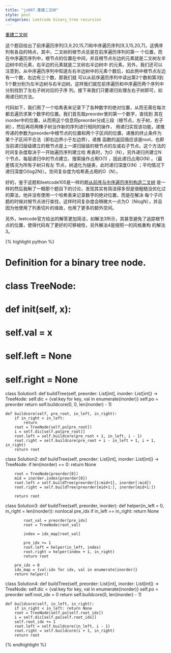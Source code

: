 ```yaml
---
title: "jz007.重建二叉树"
style: post
categories: Leetcode binary_tree recursion
---
```


[重建二叉树](https://leetcode-cn.com/problems/zhong-jian-er-cha-shu-lcof/)

这个题目给出了前序遍历序列[3,9,20,15,7]和中序遍历序列[9,3,15,20,7]，这俩序列有各自的特点，其中，二叉树的根节点总是在前序遍历序列的第一
        个位置，而在中序遍历序列中，根节点的位置在中间，并且根节点左边的元素就是二叉树左半边树中的元素，右半边的元素就是二叉树右半边树中
        的元素。另外，我们还可以注意到，从中序遍历序列中知道左右半边树中的元素个数后，如此例中根节点左边有一个数，右边有三个数，那我们就
可以从前序遍历序列中读出第2个数和第3到5个数分别为左半边树与右半边树。这样我们就在前序遍历和中序遍历两个序列中分别找到了左右子树对应的子序
        列。接下来我们只要递归处理左右子树即可，如用递归的方法。

代码如下，我们用了一个哈希表来记录下了各种数字的绝对位置，从而无需在每次都去遍历求某个数字的位置。我们首先取preorder里的第一个数字，查找到
        其在inorder中的位置，从而用这个信息将preorder分成三段（根节点，左子树，右子树），然后再将两棵子树当作新的序列进行相同的操作，
用递归实现该功能，递推传递的参数为preorder中根节点的位置和两个子区间的位置，递推的终止条件为某个子区间不合法（即右边界小于左边界），递推
函数的返回值应该是root，也即当前递归层级建立的根节点是上一递归层级的根节点的左或右子节点。这个方法的时间复杂度取决于一开始遍历序列建立哈
        希表时，为O（N），另外递归共建立N个节点，每层递归中的节点建立、搜索操作占用O(1) ，因此递归占用O(N) 。（最差情况为所有子树只有左
        节点，树退化为链表，此时递归深度O(N) ；平均情况下递归深度O(log2N)）。空间复杂度为哈希表占用的O（N）。

好的，鉴于这题和leetcode105是一样的题[从前序与中序遍历序列构造二叉树](https://leetcode-cn.com/problems/construct-binary-tree-from-preorder-and-inorder-traversal/)
是一样的然后我瞅了一眼那个题目下的讨论，发现其实有简洁得多但是很粗糙没优化过的算法，他并没有使用一个哈希表来记录数字的绝对位置，而是在解决
        每个子问题的时候对根节点进行查找，这样时间复杂度会稍微大一点为O（NlogN），并且因为他使用了列表切片的缘故，也用了更多的额外空间。

另外，leetcode官方给出的解答更加简洁，如解法3所示，其甚至避免了追踪根节点的位置，使得代码有了更好的可移植性，另外解法4是按照一的风格重构
        的解法3。

{% highlight python %}

# Definition for a binary tree node.
# class TreeNode:
#     def __init__(self, x):
#         self.val = x
#         self.left = None
#         self.right = None

class Solution1:
    def buildTree(self, preorder: List[int], inorder: List[int]) -> TreeNode:
        self.dic = {val:key for key, val in enumerate(inorder)}
        self.po = preorder
        return self.buildcore(0, 0, len(inorder) - 1)

    def buildcore(self, pre_root, in_left, in_right):
        if in_right < in_left:
            return
        root = TreeNode(self.po[pre_root])
        i = self.dic[self.po[pre_root]]
        root.left = self.buildcore(pre_root + 1, in_left, i - 1)
        root.right = self.buildcore(pre_root + i - in_left + 1, i + 1, in_right)
        return root

class Solution2:
    def buildTree(self, preorder: List[int], inorder: List[int]) -> TreeNode:
        if len(inorder) == 0:
            return None

        root = TreeNode(preorder[0])
        mid = inorder.index(preorder[0])
        root.left = self.buildTree(preorder[1:mid+1], inorder[:mid])
        root.right = self.buildTree(preorder[mid+1:], inorder[mid+1:])

        return root

class Solution3:
    def buildTree(self, preorder, inorder):
        def helper(in_left = 0, in_right = len(inorder)):
            nonlocal pre_idx
            if in_left == in_right:
                return None

            root_val = preorder[pre_idx]
            root = TreeNode(root_val)

            index = idx_map[root_val]

            pre_idx += 1
            root.left = helper(in_left, index)
            root.right = helper(index + 1, in_right)
            return root

        pre_idx = 0
        idx_map = {val:idx for idx, val in enumerate(inorder)}
        return helper()


class Solution4:
    def buildTree(self, preorder: List[int], inorder: List[int]) -> TreeNode:
        self.dic = {val:key for key, val in enumerate(inorder)}
        self.po = preorder
        self.root_idx = 0
        return self.buildcore(0, len(inorder) - 1)

    def buildcore(self, in_left, in_right):
        if in_right < in_left: return None
        root = TreeNode(self.po[self.root_idx])
        i = self.dic[self.po[self.root_idx]]
        self.root_idx += 1
        root.left = self.buildcore(in_left, i - 1)
        root.right = self.buildcore(i + 1, in_right)
        return root

{% endhighlight %}

